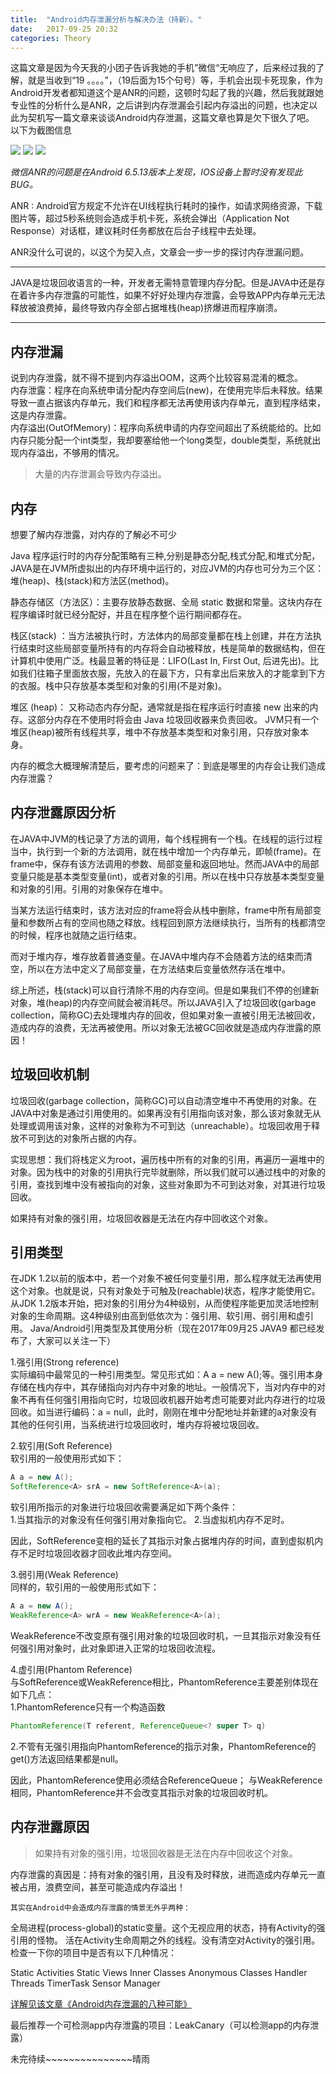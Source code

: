 ```yaml
---
title:  "Android内存泄漏分析与解决办法（持新）。"
date:   2017-09-25 20:32
categories: Theory
---
```


这篇文章是因为今天我的小团子告诉我她的手机”微信“无响应了，后来经过我的了解，就是当收到“19 。。。。”，（19后面为15个句号）等，手机会出现卡死现象，作为Android开发者都知道这个是ANR的问题，这顿时勾起了我的兴趣，然后我就跟她专业性的分析什么是ANR，之后讲到内存泄漏会引起内存溢出的问题，也决定以此为契机写一篇文章来谈谈Android内存泄漏，这篇文章也算是欠下很久了吧。  
以下为截图信息

![](https://github.com/qydq/qydq.github.io/blob/master/_res/screen/wechart_anr.jpg?raw=true)
![](https://github.com/qydq/qydq.github.io/blob/master/_res/screen/wechar_anr_version.jpg?raw=true)
![](https://github.com/qydq/qydq.github.io/blob/master/_res/screen/wechar_anr_news.jpg?raw=true)

*微信ANR的问题是在Android 6.5.13版本上发现，IOS设备上暂时没有发现此BUG。*

ANR : Android官方规定不允许在UI线程执行耗时的操作，如请求网络资源，下载图片等，超过5秒系统则会造成手机卡死，系统会弹出（Application Not Response）对话框，建议耗时任务都放在后台子线程中去处理。

ANR没什么可说的，以这个为契入点，文章会一步一步的探讨内存泄漏问题。

***
JAVA是垃圾回收语言的一种，开发者无需特意管理内存分配。但是JAVA中还是存在着许多内存泄露的可能性，如果不好好处理内存泄露，会导致APP内存单元无法释放被浪费掉，最终导致内存全部占据堆栈(heap)挤爆进而程序崩溃。
***
## 内存泄漏

说到内存泄露，就不得不提到内存溢出OOM，这两个比较容易混淆的概念。  
内存泄露：程序在向系统申请分配内存空间后(new)，在使用完毕后未释放。结果导致一直占据该内存单元，我们和程序都无法再使用该内存单元，直到程序结束，这是内存泄露。  
内存溢出(OutOfMemory)：程序向系统申请的内存空间超出了系统能给的。比如内存只能分配一个int类型，我却要塞给他一个long类型，double类型，系统就出现内存溢出，不够用的情况。

>大量的内存泄漏会导致内存溢出。

## 内存

想要了解内存泄露，对内存的了解必不可少

Java 程序运行时的内存分配策略有三种,分别是静态分配,栈式分配,和堆式分配，JAVA是在JVM所虚拟出的内存环境中运行的，对应JVM的内存也可分为三个区：堆(heap)、栈(stack)和方法区(method)。

静态存储区（方法区）：主要存放静态数据、全局 static 数据和常量。这块内存在程序编译时就已经分配好，并且在程序整个运行期间都存在。 

栈区(stack) ：当方法被执行时，方法体内的局部变量都在栈上创建，并在方法执行结束时这些局部变量所持有的内存将会自动被释放，栈是简单的数据结构，但在计算机中使用广泛。栈最显著的特征是：LIFO(Last In, First Out, 后进先出)。比如我们往箱子里面放衣服，先放入的在最下方，只有拿出后来放入的才能拿到下方的衣服。栈中只存放基本类型和对象的引用(不是对象)。

堆区 (heap)： 又称动态内存分配，通常就是指在程序运行时直接 new 出来的内存。这部分内存在不使用时将会由 Java 垃圾回收器来负责回收。 JVM只有一个堆区(heap)被所有线程共享，堆中不存放基本类型和对象引用，只存放对象本身。

内存的概念大概理解清楚后，要考虑的问题来了：到底是哪里的内存会让我们造成内存泄露？

## 内存泄露原因分析

在JAVA中JVM的栈记录了方法的调用，每个线程拥有一个栈。在线程的运行过程当中，执行到一个新的方法调用，就在栈中增加一个内存单元，即帧(frame)。在frame中，保存有该方法调用的参数、局部变量和返回地址。然而JAVA中的局部变量只能是基本类型变量(int)，或者对象的引用。所以在栈中只存放基本类型变量和对象的引用。引用的对象保存在堆中。

当某方法运行结束时，该方法对应的frame将会从栈中删除，frame中所有局部变量和参数所占有的空间也随之释放。线程回到原方法继续执行，当所有的栈都清空的时候，程序也就随之运行结束。

而对于堆内存，堆存放着普通变量。在JAVA中堆内存不会随着方法的结束而清空，所以在方法中定义了局部变量，在方法结束后变量依然存活在堆中。

综上所述，栈(stack)可以自行清除不用的内存空间。但是如果我们不停的创建新对象，堆(heap)的内存空间就会被消耗尽。所以JAVA引入了垃圾回收(garbage collection，简称GC)去处理堆内存的回收，但如果对象一直被引用无法被回收，造成内存的浪费，无法再被使用。所以对象无法被GC回收就是造成内存泄露的原因！

## 垃圾回收机制

垃圾回收(garbage collection，简称GC)可以自动清空堆中不再使用的对象。在JAVA中对象是通过引用使用的。如果再没有引用指向该对象，那么该对象就无从处理或调用该对象，这样的对象称为不可到达（unreachable）。垃圾回收用于释放不可到达的对象所占据的内存。

实现思想：我们将栈定义为root，遍历栈中所有的对象的引用，再遍历一遍堆中的对象。因为栈中的对象的引用执行完毕就删除，所以我们就可以通过栈中的对象的引用，查找到堆中没有被指向的对象，这些对象即为不可到达对象，对其进行垃圾回收。

如果持有对象的强引用，垃圾回收器是无法在内存中回收这个对象。

## 引用类型

在JDK 1.2以前的版本中，若一个对象不被任何变量引用，那么程序就无法再使用这个对象。也就是说，只有对象处于可触及(reachable)状态，程序才能使用它。从JDK 1.2版本开始，把对象的引用分为4种级别，从而使程序能更加灵活地控制对象的生命周期。这4种级别由高到低依次为：强引用、软引用、弱引用和虚引用。
Java/Android引用类型及其使用分析（现在2017年09月25 JAVA9 都已经发布了，大家可以关注一下）

1.强引用(Strong reference)<br>
实际编码中最常见的一种引用类型。常见形式如：A a = new A();等。强引用本身存储在栈内存中，其存储指向对内存中对象的地址。一般情况下，当对内存中的对象不再有任何强引用指向它时，垃圾回收机器开始考虑可能要对此内存进行的垃圾回收。如当进行编码：a = null，此时，刚刚在堆中分配地址并新建的a对象没有其他的任何引用，当系统进行垃圾回收时，堆内存将被垃圾回收。

2.软引用(Soft Reference)<br>
软引用的一般使用形式如下：
```groovy
A a = new A();
SoftReference<A> srA = new SoftReference<A>(a);
```
软引用所指示的对象进行垃圾回收需要满足如下两个条件：<br>
1.当其指示的对象没有任何强引用对象指向它。
2.当虚拟机内存不足时。  

因此，SoftReference变相的延长了其指示对象占据堆内存的时间，直到虚拟机内存不足时垃圾回收器才回收此堆内存空间。

3.弱引用(Weak Reference)<br>
同样的，软引用的一般使用形式如下：
```groovy
A a = new A();
WeakReference<A> wrA = new WeakReference<A>(a);
```
WeakReference不改变原有强引用对象的垃圾回收时机，一旦其指示对象没有任何强引用对象时，此对象即进入正常的垃圾回收流程。

4.虚引用(Phantom Reference)<br>
与SoftReference或WeakReference相比，PhantomReference主要差别体现在如下几点：<br>
1.PhantomReference只有一个构造函数
```groovy
PhantomReference(T referent, ReferenceQueue<? super T> q)
```
2.不管有无强引用指向PhantomReference的指示对象，PhantomReference的get()方法返回结果都是null。

因此，PhantomReference使用必须结合ReferenceQueue；
与WeakReference相同，PhantomReference并不会改变其指示对象的垃圾回收时机。

## 内存泄露原因

>如果持有对象的强引用，垃圾回收器是无法在内存中回收这个对象。

内存泄露的真因是：持有对象的强引用，且没有及时释放，进而造成内存单元一直被占用，浪费空间，甚至可能造成内存溢出！

`其实在Android中会造成内存泄露的情景无外乎两种：`

全局进程(process-global)的static变量。这个无视应用的状态，持有Activity的强引用的怪物。
活在Activity生命周期之外的线程。没有清空对Activity的强引用。
检查一下你的项目中是否有以下几种情况：

Static Activities
Static Views
Inner Classes
Anonymous Classes
Handler
Threads
TimerTask
Sensor Manager

[详解见该文章《Android内存泄漏的八种可能》
](http://www.jianshu.com/p/ac00e370f83d?hmsr=toutiao.io&utm_medium=toutiao.io&utm_source=toutiao.io)

最后推荐一个可检测app内存泄露的项目：LeakCanary（可以检测app的内存泄露）


未完待续~~~~~~~~~~~~~~~晴雨   



